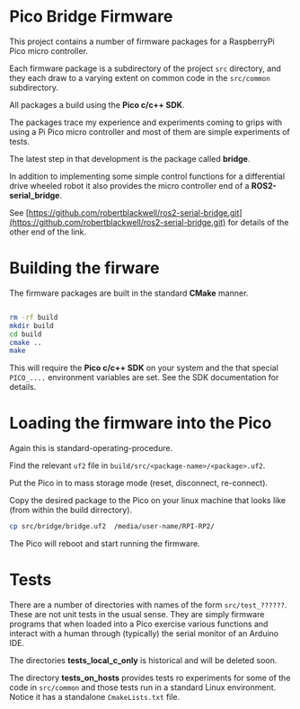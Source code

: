 # Pico Bridge Firmware

This project contains a number of firmware packages for a RaspberryPi Pico micro controller.

Each firmware package is a subdirectory of the project `src` directory, and they each draw to a varying extent on 
common code in the `src/common` subdirectory.

All packages a build using the __Pico c/c++ SDK__.

The packages trace my experience and experiments coming to grips with using a Pi Pico micro controller
and most of them are simple experiments of tests.

The latest step in that development is the package called __bridge__.

In addition to implementing some simple control functions for a differential drive wheeled robot
it also provides the micro controller end of a __ROS2-serial_bridge__.

See [https://github.com/robertblackwell/ros2-serial-bridge.git](https://github.com/robertblackwell/ros2-serial-bridge.git) for details
of the other end of the link.

# Building the firware

The firmware packages are built in the standard __CMake__ manner.

```bash

rm -rf build
mkdir build 
cd build
cmake ..
make

```

This will require the __Pico c/c++ SDK__ on your system and the 
that special `PICO_....` environment variables are set. See the SDK documentation for details.

# Loading the firmware into the Pico

Again this is standard-operating-procedure.

Find the relevant `uf2` file in `build/src/<package-name>/<package>.uf2`.

Put the Pico in to mass storage mode (reset, disconnect, re-connect).

Copy the desired package to the Pico on your linux machine that looks like (from within the build dirrectory).

```bash
cp src/bridge/bridge.uf2  /media/user-name/RPI-RP2/
```

The Pico will reboot and start running the firmware.

# Tests

There are a number of directories with names of the form `src/test_??????`. These are not unit tests
in the usual sense. They are simply firmware programs that when loaded into a Pico
exercise various functions and interact with a human through (typically) the serial monitor of an
Arduino IDE.

The directories __tests_local_c_only__ is historical and will be deleted soon.

The directory __tests_on_hosts__ provides tests ro experiments for some of the code in `src/common` and those tests run 
in a standard Linux environment. Notice it has a standalone `CmakeLists.txt` file.
